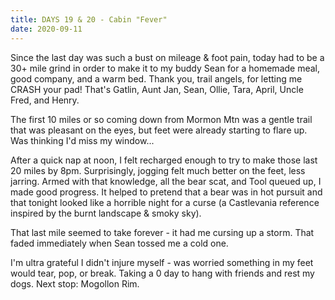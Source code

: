 ```yaml
---
title: DAYS 19 & 20 - Cabin "Fever"
date: 2020-09-11
---
```


Since the last day was such a bust on mileage & foot pain, today had to be a 30+ mile grind in order to make it to my buddy Sean for a homemade meal, good company, and a warm bed. Thank you, trail angels, for letting me CRASH your pad! That's Gatlin, Aunt Jan, Sean, Ollie, Tara, April, Uncle Fred, and Henry.

The first 10 miles or so coming down from Mormon Mtn was a gentle trail that was pleasant on the eyes, but feet were already starting to flare up. Was thinking I'd miss my window...

After a quick nap at noon, I felt recharged enough to try to make those last 20 miles by 8pm.  Surprisingly, jogging felt much better on the feet, less jarring. Armed with that knowledge, all the bear scat, and Tool queued up, I made good progress. It helped to pretend that a bear was in hot pursuit and that tonight looked like a horrible night for a curse (a Castlevania reference inspired by the burnt landscape & smoky sky).

That last mile seemed to take forever - it had me cursing up a storm. That faded immediately when Sean tossed me a cold one.

I'm ultra grateful I didn't injure myself - was worried something in my feet would tear, pop, or break. Taking a 0 day to hang with friends and rest my dogs. Next stop: Mogollon Rim.
